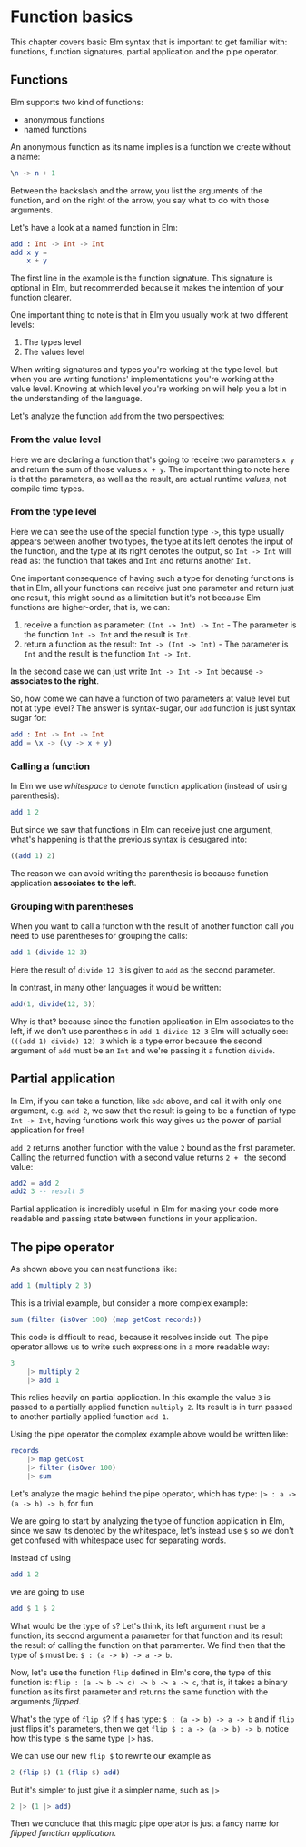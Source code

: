 # Function basics

This chapter covers basic Elm syntax that is important to get familiar with: functions, function signatures, partial application and the pipe operator.

## Functions

Elm supports two kind of functions:

- anonymous functions
- named functions

An anonymous function as its name implies is a function we create without a name:

```elm
\n -> n + 1
```

Between the backslash and the arrow, you list the arguments of the function, and on the right of the arrow, you say what to do with those arguments.

Let's have a look at a named function in Elm:

```elm
add : Int -> Int -> Int
add x y =
    x + y
```

The first line in the example is the function signature. This signature is optional in Elm, but recommended because it makes the intention of your function clearer.

One important thing to note is that in Elm you usually work at two different levels:

1. The types level
2. The values level

When writing signatures and types you're working at the type level, but when you are writing functions' implementations you're working at the value level. Knowing at which level you're working on will help you a lot in the understanding of the language.

Let's analyze the function `add` from the two perspectives:

### From the value level

Here we are declaring a function that's going to receive two parameters `x y` and return the sum of those values `x + y`. The important thing to note here is that the parameters, as well as the result, are actual runtime _values_, not compile time types.

### From the type level

Here we can see the use of the special function type `->`, this type usually appears between another two types, the type at its left denotes the input of the function, and the type at its right denotes the output, so `Int -> Int` will read as: the function that takes and `Int` and returns another `Int`.

One important consequence of having such a type for denoting functions is that in Elm, all your functions can receive just one parameter and return just one result, this might sound as a limitation but it's not because Elm functions are higher-order, that is, we can:

1. receive a function as parameter: `(Int -> Int) -> Int` - The parameter is the function `Int -> Int` and the result is `Int`.
2. return a function as the result: `Int -> (Int -> Int)` - The parameter is `Int` and the result is the function `Int -> Int`.

In the second case we can just write `Int -> Int -> Int` because `->` **associates to the right**.

So, how come we can have a function of two parameters at value level but not at type level? The answer is syntax-sugar, our `add` function is just syntax sugar for:

```elm
add : Int -> Int -> Int
add = \x -> (\y -> x + y)
```

### Calling a function

In Elm we use *whitespace* to denote function application (instead of using parenthesis):

```elm
add 1 2
```

But since we saw that functions in Elm can receive just one argument, what's happening is that the previous syntax is desugared into:

```elm
((add 1) 2)
```

The reason we can avoid writing the parenthesis is because function application **associates to the left**.


### Grouping with parentheses

When you want to call a function with the result of another function call you need to use parentheses for grouping the calls:

```elm
add 1 (divide 12 3)
```

Here the result of `divide 12 3` is given to `add` as the second parameter.

In contrast, in many other languages it would be written:

```js
add(1, divide(12, 3))
```

Why is that? because since the function application in Elm associates to the left, if we don't use parenthesis in `add 1 divide 12 3` Elm will actually see: `(((add 1) divide) 12) 3` which is a type error because the second argument of `add` must be an `Int` and we're passing it a function `divide`.

## Partial application

In Elm, if you can take a function, like `add` above, and call it with only one argument, e.g. `add 2`, we saw that the result is going to be a function of type `Int -> Int`, having functions work this way gives us the power of partial application for free!

`add 2` returns another function with the value `2` bound as the first parameter. Calling the returned function with a second value returns `2 + ` the second value:

```elm
add2 = add 2
add2 3 -- result 5
```

Partial application is incredibly useful in Elm for making your code more readable and passing state between functions in your application.

## The pipe operator

As shown above you can nest functions like:

```elm
add 1 (multiply 2 3)
```

This is a trivial example, but consider a more complex example:

```elm
sum (filter (isOver 100) (map getCost records))
```

This code is difficult to read, because it resolves inside out. The pipe operator allows us to write such expressions in a more readable way:

```elm
3
    |> multiply 2
    |> add 1
```

This relies heavily on partial application. In this example the value `3` is passed to a partially applied function `multiply 2`. Its result is in turn passed to another partially applied function `add 1`.

Using the pipe operator the complex example above would be written like:

```elm
records
    |> map getCost
    |> filter (isOver 100)
    |> sum
```

Let's analyze the magic behind the pipe operator, which has type: `|> : a -> (a -> b) -> b`, for fun.

We are going to start by analyzing the type of function application in Elm, since we saw its denoted by the whitespace, let's instead use `$` so we don't get confused with whitespace used for separating words.

Instead of using
```elm
add 1 2
```

we are going to use
```elm
add $ 1 $ 2
```

What would be the type of `$`? 
Let's think, its left argument must be a function, its second argument a parameter for that function and its result the result of calling the function on that paramenter. We find then that the type of `$` must be: `$ : (a -> b) -> a -> b`.

Now, let's use the function `flip` defined in Elm's core, the type of this function is: `flip : (a -> b -> c) -> b -> a -> c`, that is, it takes a binary function as its first parameter and returns the same function with the arguments *flipped*.

What's the type of `flip $`? If `$` has type: `$ : (a -> b) -> a -> b` and if `flip` just flips it's parameters, then we get `flip $ : a -> (a -> b) -> b`, notice how this type is the same type `|>` has.

We can use our new `flip $` to rewrite our example as
```elm
2 (flip $) (1 (flip $) add)
```

But it's simpler to just give it a simpler name, such as `|>`
```elm
2 |> (1 |> add)
```

Then we conclude that this magic pipe operator is just a fancy name for *flipped function application*.
